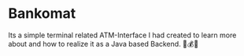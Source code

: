 # Bankomat
Its a simple terminal related ATM-Interface I had created to learn more about and how to realize it as a Java based Backend. 🏦💰💵

